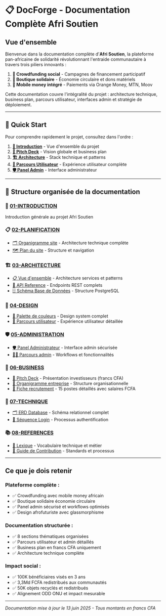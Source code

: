# 📋 DocForge - Documentation Complète Afri Soutien

## Vue d'ensemble

Bienvenue dans la documentation complète d'**Afri Soutien**, la plateforme pan-africaine de solidarité révolutionnant l'entraide communautaire à travers trois piliers innovants :

1. **🎯 Crowdfunding social** - Campagnes de financement participatif
2. **🛒 Boutique solidaire** - Économie circulaire et dons matériels  
3. **📱 Mobile money intégré** - Paiements via Orange Money, MTN, Moov

Cette documentation couvre l'intégralité du projet : architecture technique, business plan, parcours utilisateur, interfaces admin et stratégie de déploiement.

---

## 🎯 Quick Start

Pour comprendre rapidement le projet, consultez dans l'ordre :

1. **[🌟 Introduction](./01-INTRODUCTION/)** - Vue d'ensemble du projet
2. **[🎯 Pitch Deck](./06-BUSINESS/PITCH_DECK.md)** - Vision globale et business plan
3. **[🏗️ Architecture](./03-ARCHITECTURE/)** - Stack technique et patterns
4. **[👤 Parcours Utilisateur](./04-DESIGN/PARCOURS_UTILISATEUR.md)** - Expérience utilisateur complète
5. **[🛡️ Panel Admin](./05-ADMINISTRATION/PARCOURS_ADMIN.md)** - Interface administrateur

---

## 📂 Structure organisée de la documentation

### 🌟 [01-INTRODUCTION](./01-INTRODUCTION/)
Introduction générale au projet Afri Soutien

### 📋 [02-PLANIFICATION](./02-PLANIFICATION/)
- [🗂️ Organigramme site](./02-PLANIFICATION/ORGANIGRAMME_SITE.md) - Architecture technique complète
- [🗺️ Plan du site](./02-PLANIFICATION/SITE_MAP.md) - Structure et navigation

### 🏗️ [03-ARCHITECTURE](./03-ARCHITECTURE/)
- [📋 Vue d'ensemble](./03-ARCHITECTURE/OVERVIEW.md) - Architecture services et patterns
- [🔌 API Reference](./03-ARCHITECTURE/API_REFERENCE.md) - Endpoints REST complets 
- [🗄️ Schéma Base de Données](./03-ARCHITECTURE/DATABASE_SCHEMA.md) - Structure PostgreSQL

### 🎨 [04-DESIGN](./04-DESIGN/)
- [🎨 Palette de couleurs](./04-DESIGN/COLOR_PALETTE.md) - Design system complet
- [👤 Parcours utilisateur](./04-DESIGN/PARCOURS_UTILISATEUR.md) - Expérience utilisateur détaillée

### 🛡️ [05-ADMINISTRATION](./05-ADMINISTRATION/)
- [🛡️ Panel Administrateur](./05-ADMINISTRATION/OVERVIEW.md) - Interface admin sécurisée
- [👨‍💼 Parcours admin](./05-ADMINISTRATION/PARCOURS_ADMIN.md) - Workflows et fonctionnalités

### 💼 [06-BUSINESS](./06-BUSINESS/)
- [🎯 Pitch Deck](./06-BUSINESS/PITCH_DECK.md) - Présentation investisseurs (francs CFA)
- [🏢 Organigramme entreprise](./06-BUSINESS/ORGANIGRAMME_ENTREPRISE.md) - Structure organisationnelle
- [👥 Fiche recrutement](./06-BUSINESS/FICHE_RECRUTEMENT.md) - 15 postes détaillés avec salaires FCFA

### 🔧 [07-TECHNIQUE](./07-TECHNIQUE/)
- [🗂️ ERD Database](./07-TECHNIQUE/ERD.mmd) - Schéma relationnel complet
- [🔄 Séquence Login](./07-TECHNIQUE/SEQUENCE_LOGIN.mmd) - Processus authentification

### 📚 [08-REFERENCES](./08-REFERENCES/)
- [📖 Lexique](./08-REFERENCES/lexicon.md) - Vocabulaire technique et métier
- [🤝 Guide de Contribution](./08-REFERENCES/CONTRIBUTING.md) - Standards et processus

---

## Ce que je dois retenir

### Plateforme complète :
- ✅ Crowdfunding avec mobile money africain
- ✅ Boutique solidaire économie circulaire
- ✅ Panel admin sécurisé et workflows optimisés
- ✅ Design afrofuturiste avec glassmorphisme

### Documentation structurée :
- ✅ 8 sections thématiques organisées
- ✅ Parcours utilisateur et admin détaillés
- ✅ Business plan en francs CFA uniquement
- ✅ Architecture technique complète

### Impact social :
- ✅ 100K bénéficiaires visés en 3 ans
- ✅ 3,3Md FCFA redistribués aux communautés
- ✅ 50K objets recyclés et redistribués
- ✅ Alignement ODD ONU et impact mesurable

---

*Documentation mise à jour le 13 juin 2025 - Tous montants en francs CFA*